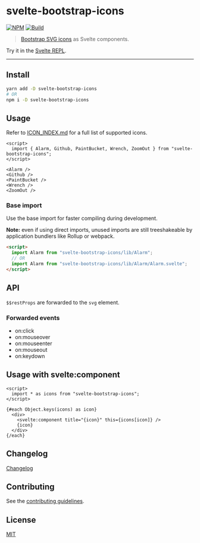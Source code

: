 # svelte-bootstrap-icons

[![NPM][npm]][npm-url]
[![Build][build]][build-badge]

> [Bootstrap SVG icons](https://github.com/twbs/icons) as Svelte components.

Try it in the [Svelte REPL](https://svelte.dev/repl/9a0e245df66248d59fadbbf007c06124?version=3.24.0).

<!-- REPO_URL -->

---

<!-- TOC -->

## Install

```bash
yarn add -D svelte-bootstrap-icons
# OR
npm i -D svelte-bootstrap-icons
```

## Usage

Refer to [ICON_INDEX.md](./ICON_INDEX.md) for a full list of supported icons.

<!-- prettier-ignore-start -->
```svelte
<script>
  import { Alarm, Github, PaintBucket, Wrench, ZoomOut } from "svelte-bootstrap-icons";
</script>

<Alarm />
<Github />
<PaintBucket />
<Wrench />
<ZoomOut />
```
<!-- prettier-ignore-end -->

### Base import

Use the base import for faster compiling during development.

**Note:** even if using direct imports, unused imports are still treeshakeable by application bundlers like Rollup or webpack.

```html
<script>
  import Alarm from "svelte-bootstrap-icons/lib/Alarm";
  // OR
  import Alarm from "svelte-bootstrap-icons/lib/Alarm/Alarm.svelte";
</script>
```

## API

`$$restProps` are forwarded to the `svg` element.

### Forwarded events

- on:click
- on:mouseover
- on:mouseenter
- on:mouseout
- on:keydown

## Usage with svelte:component

<!-- prettier-ignore-start -->
```svelte
<script>
  import * as icons from "svelte-bootstrap-icons";
</script>

{#each Object.keys(icons) as icon}
  <div>
    <svelte:component title="{icon}" this={icons[icon]} />
    {icon}
  </div>
{/each}
```
<!-- prettier-ignore-end -->

## Changelog

[Changelog](CHANGELOG.md)

## Contributing

See the [contributing guidelines](./CONTRIBUTING.md).

## License

[MIT](LICENSE)

[npm]: https://img.shields.io/npm/v/svelte-bootstrap-icons.svg?color=%23ff3e00&style=for-the-badge
[npm-url]: https://npmjs.com/package/svelte-bootstrap-icons
[build]: https://img.shields.io/travis/com/metonym/svelte-bootstrap-icons?color=24a148&style=for-the-badge
[build-badge]: https://travis-ci.com/metonym/svelte-bootstrap-icons
